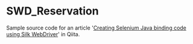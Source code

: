 # SWD_Reservation
Sample source code for an article '[Creating Selenium Java binding code using Silk WebDriver](https://qiita.com/masayukii/items/a7550772a3372f281765)' in Qiita.
